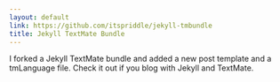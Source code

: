 ```yaml
---
layout: default
link: https://github.com/itspriddle/jekyll-tmbundle
title: Jekyll TextMate Bundle
---
```


I forked a Jekyll TextMate bundle and added a new post template and a
tmLanguage file. Check it out if you blog with Jekyll and TextMate.
